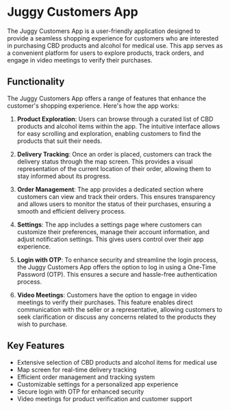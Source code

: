 # Juggy Customers App

The Juggy Customers App is a user-friendly application designed to provide a seamless shopping experience for customers who are interested in purchasing CBD products and alcohol for medical use. This app serves as a convenient platform for users to explore products, track orders, and engage in video meetings to verify their purchases.

## Functionality

The Juggy Customers App offers a range of features that enhance the customer's shopping experience. Here's how the app works:

1. **Product Exploration**: Users can browse through a curated list of CBD products and alcohol items within the app. The intuitive interface allows for easy scrolling and exploration, enabling customers to find the products that suit their needs.

2. **Delivery Tracking**: Once an order is placed, customers can track the delivery status through the map screen. This provides a visual representation of the current location of their order, allowing them to stay informed about its progress.

3. **Order Management**: The app provides a dedicated section where customers can view and track their orders. This ensures transparency and allows users to monitor the status of their purchases, ensuring a smooth and efficient delivery process.

4. **Settings**: The app includes a settings page where customers can customize their preferences, manage their account information, and adjust notification settings. This gives users control over their app experience.

5. **Login with OTP**: To enhance security and streamline the login process, the Juggy Customers App offers the option to log in using a One-Time Password (OTP). This ensures a secure and hassle-free authentication process.

6. **Video Meetings**: Customers have the option to engage in video meetings to verify their purchases. This feature enables direct communication with the seller or a representative, allowing customers to seek clarification or discuss any concerns related to the products they wish to purchase.

## Key Features

- Extensive selection of CBD products and alcohol items for medical use
- Map screen for real-time delivery tracking
- Efficient order management and tracking system
- Customizable settings for a personalized app experience
- Secure login with OTP for enhanced security
- Video meetings for product verification and customer support
